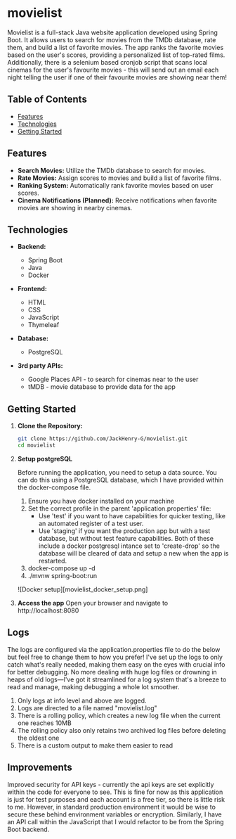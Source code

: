# movielist

Movielist is a full-stack Java website application developed using Spring Boot. It allows users to search for movies from the TMDb database, rate them, and build a list of favorite movies. The app ranks the favorite movies based on the user's scores, providing a personalized list of top-rated films. Additionally, there is a selenium based cronjob script that scans local cinemas for the user's favourite movies - this will send out an email each night telling the user if one of their favourite movies are showing near them!

## Table of Contents

- [Features](#features)
- [Technologies](#technologies)
- [Getting Started](#getting-started)

## Features

- **Search Movies:** Utilize the TMDb database to search for movies.
- **Rate Movies:** Assign scores to movies and build a list of favorite films.
- **Ranking System:** Automatically rank favorite movies based on user scores.
- **Cinema Notifications (Planned):** Receive notifications when favorite movies are showing in nearby cinemas.

## Technologies

- **Backend:**

  - Spring Boot
  - Java
  - Docker

- **Frontend:**

  - HTML
  - CSS
  - JavaScript
  - Thymeleaf

- **Database:**

  - PostgreSQL

- **3rd party APIs:**

  - Google Places API - to search for cinemas near to the user
  - tMDB - movie database to provide data for the app

## Getting Started

1. **Clone the Repository:**
   ```bash
   git clone https://github.com/JackHenry-G/movielist.git
   cd movielist
   ```
2. **Setup postgreSQL**

   Before running the application, you need to setup a data source. You can do this using a PostgreSQL database, which I have provided within the docker-compose file.

   1. Ensure you have docker installed on your machine
   2. Set the correct profile in the parent 'application.properties' file:
      - Use 'test' if you want to have capabilities for quicker testing, like an automated register of a test user.
      - Use 'staging' if you want the production app but with a test database, but without test feature capabilities.
        Both of these include a docker postgresql intance set to 'create-drop' so the database will be cleared of data and setup a new when the app is restarted.
   3. docker-compose up -d
   4. ./mvnw spring-boot:run

   ![Docker setup][movielist_docker_setup.png]

3. **Access the app**
   Open your browser and navigate to http://localhost:8080

## Logs

The logs are configured via the application.properties file to do the below but feel free to change them to how you prefer!
I've set up the logs to only catch what's really needed, making them easy on the eyes with crucial info for better debugging. No more dealing with huge log files or drowning in heaps of old logs—I've got it streamlined for a log system that's a breeze to read and manage, making debugging a whole lot smoother.

1. Only logs at info level and above are logged.
2. Logs are directed to a file named "movielist.log"
3. There is a rolling policy, which creates a new log file when the current one reaches 10MB
4. The rolling policy also only retains two archived log files before deleting the oldest one
5. There is a custom output to make them easier to read

## Improvements

Improved security for API keys - currently the api keys are set explicitly within the code for everyone to see. This is fine for now as this application is just for test purposes and each account is a free tier, so there is little risk to me. However, in standard production environment it would be wise to secure these behind environment variables or encryption. Similarly, I have an API call within the JavaScript that I would refactor to be from the Spring Boot backend.
